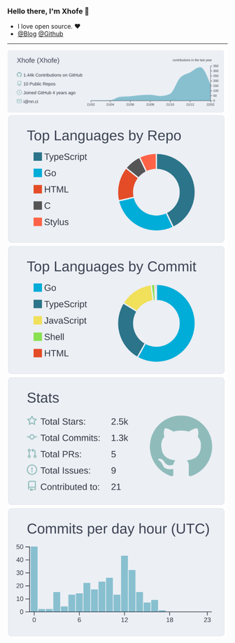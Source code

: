 ### Hello there, I'm Xhofe 👋
- I love open source. ❤️
- [@Blog](https://nn.ci) [@Github](https://github.com/Xhofe)
---

[![](https://raw.githubusercontent.com/Xhofe/Xhofe/main/profile-summary-card-output/nord_bright/0-profile-details.svg)](https://github.com/Xhofe)
[![](https://raw.githubusercontent.com/Xhofe/Xhofe/main/profile-summary-card-output/nord_bright/1-repos-per-language.svg)](https://github.com/Xhofe) [![](https://raw.githubusercontent.com/Xhofe/Xhofe/main/profile-summary-card-output/nord_bright/2-most-commit-language.svg)](https://github.com/Xhofe)
[![](https://raw.githubusercontent.com/Xhofe/Xhofe/main/profile-summary-card-output/nord_bright/3-stats.svg)](https://github.com/Xhofe) [![](https://raw.githubusercontent.com/Xhofe/Xhofe/main/profile-summary-card-output/nord_bright/4-productive-time.svg)](https://github.com/Xhofe)